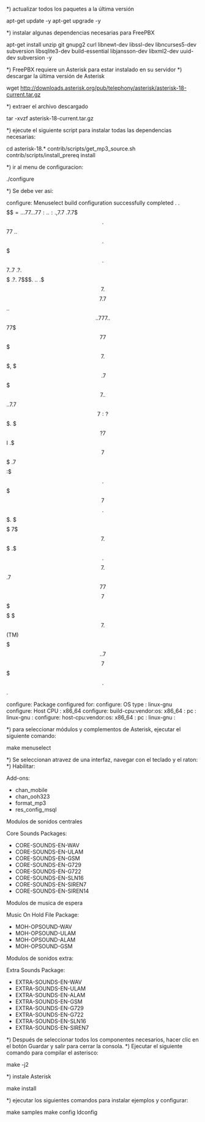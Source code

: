 *) actualizar todos los paquetes a la última versión

apt-get update -y
apt-get upgrade -y

*) instalar algunas dependencias necesarias para FreePBX

apt-get install unzip git gnupg2 curl libnewt-dev libssl-dev libncurses5-dev subversion libsqlite3-dev build-essential libjansson-dev libxml2-dev uuid-dev subversion -y

*) FreePBX requiere un Asterisk para estar instalado en su servidor
*) descargar la última versión de Asterisk 

wget http://downloads.asterisk.org/pub/telephony/asterisk/asterisk-18-current.tar.gz

*) extraer el archivo descargado

tar -xvzf asterisk-18-current.tar.gz

*) ejecute el siguiente script para instalar todas las dependencias necesarias:

cd asterisk-18.*
contrib/scripts/get_mp3_source.sh
contrib/scripts/install_prereq install

*) ir al menu de configuracion:

./configure

*) Se debe ver asi:

configure: Menuselect build configuration successfully completed
.
               .$$$$$$$$$$$$$$$=..
            .$7$7..          .7$$7:.
          .$$:.                 ,$7.7
        .$7.     7$$$$           .$$77
     ..$$.       $$$$$            .$$$7
    ..7$   .?.   $$$$$   .?.       7$$$.
   $.$.   .$$$7. $$$$7 .7$$$.      .$$$.
 .777.   .$$$$$$77$$$77$$$$$7.      $$$,
 $$$~      .7$$$$$$$$$$$$$7.       .$$$.
.$$7          .7$$$$$$$7:          ?$$$.
$$$          ?7$$$$$$$$$$I        .$$$7
$$$       .7$$$$$$$$$$$$$$$$      :$$$.
$$$       $$$$$$7$$$$$$$$$$$$    .$$$.
$$$        $$$   7$$$7  .$$$    .$$$.
$$$$             $$$$7         .$$$.
7$$$7            7$$$$        7$$$
 $$$$$                        $$$
  $$$$7.                       $$  (TM)
   $$$$$$$.           .7$$$$$$  $$
     $$$$$$$$$$$$7$$$$$$$$$.$$$$$$
       $$$$$$$$$$$$$$$$.

configure: Package configured for:
configure: OS type  : linux-gnu
configure: Host CPU : x86_64
configure: build-cpu:vendor:os: x86_64 : pc : linux-gnu :
configure: host-cpu:vendor:os: x86_64 : pc : linux-gnu :

*) para seleccionar módulos y complementos de Asterisk, ejecutar el siguiente comando:

make menuselect

*) Se seleccionan atravez de una interfaz, navegar con el teclado y el raton:
*) Habilitar:

Add-ons:
- chan_mobile
- chan_ooh323
- format_mp3
- res_config_msql

Modulos de sonidos centrales

Core Sounds Packages:
- CORE-SOUNDS-EN-WAV
- CORE-SOUNDS-EN-ULAM
- CORE-SOUNDS-EN-GSM
- CORE-SOUNDS-EN-G729
- CORE-SOUNDS-EN-G722
- CORE-SOUNDS-EN-SLN16
- CORE-SOUNDS-EN-SIREN7
- CORE-SOUNDS-EN-SIREN14

Modulos de musica de espera

Music On Hold File Package:
- MOH-OPSOUND-WAV
- MOH-OPSOUND-ULAM
- MOH-OPSOUND-ALAM
- MOH-OPSOUND-GSM

Modulos de sonidos extra:

Extra Sounds Package:
- EXTRA-SOUNDS-EN-WAV
- EXTRA-SOUNDS-EN-ULAM
- EXTRA-SOUNDS-EN-ALAM
- EXTRA-SOUNDS-EN-GSM
- EXTRA-SOUNDS-EN-G729
- EXTRA-SOUNDS-EN-G722
- EXTRA-SOUNDS-EN-SLN16
- EXTRA-SOUNDS-EN-SIREN7

*) Después de seleccionar todos los componentes necesarios, hacer clic en el botón Guardar y salir para cerrar la consola.
*) Ejecutar el siguiente comando para compilar el asterisco:

make -j2

*)  instale Asterisk

make install

*) ejecutar los siguientes comandos para instalar ejemplos y configurar:

make samples
make config
ldconfig
